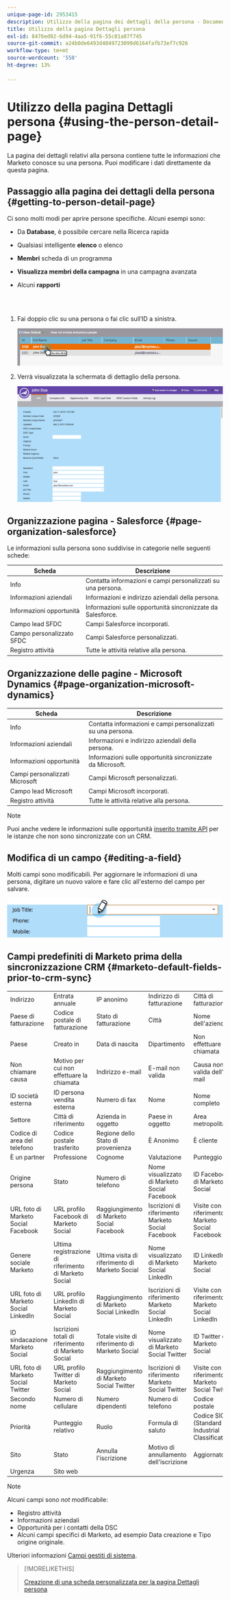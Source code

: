 ```yaml
---
unique-page-id: 2953415
description: Utilizzo della pagina dei dettagli della persona - Documenti Marketo - Documentazione del prodotto
title: Utilizzo della pagina Dettagli persona
exl-id: 8476ed02-6d94-4aa5-91f6-55c81a87f745
source-git-commit: a24b0de6493d4849723099d6164fafb73ef7c926
workflow-type: tm+mt
source-wordcount: '550'
ht-degree: 13%

---
```


# Utilizzo della pagina Dettagli persona {#using-the-person-detail-page}

La pagina dei dettagli relativi alla persona contiene tutte le informazioni che Marketo conosce su una persona. Puoi modificare i dati direttamente da questa pagina.

## Passaggio alla pagina dei dettagli della persona {#getting-to-person-detail-page}

Ci sono molti modi per aprire persone specifiche. Alcuni esempi sono:

* Da **Database**, è possibile cercare nella Ricerca rapida
* Qualsiasi intelligente **elenco** o elenco
* **Membri** scheda di un programma
* **Visualizza membri della campagna** in una campagna avanzata
* Alcuni **rapporti**

   <br> 

1. Fai doppio clic su una persona o fai clic sull’ID a sinistra.

   ![](assets/one-1.png)

1. Verrà visualizzata la schermata di dettaglio della persona.

   ![](assets/two-5.png)

## Organizzazione pagina - Salesforce {#page-organization-salesforce}

Le informazioni sulla persona sono suddivise in categorie nelle seguenti schede:

| Scheda | Descrizione |
|---|---|
| Info | Contatta informazioni e campi personalizzati su una persona. |
| Informazioni aziendali | Informazioni e indirizzo aziendali della persona. |
| Informazioni opportunità | Informazioni sulle opportunità sincronizzate da Salesforce. |
| Campo lead SFDC | Campi Salesforce incorporati. |
| Campo personalizzato SFDC | Campi Salesforce personalizzati. |
| Registro attività | Tutte le attività relative alla persona. |

## Organizzazione delle pagine - Microsoft Dynamics {#page-organization-microsoft-dynamics}

| Scheda | Descrizione |
|---|---|
| Info | Contatta informazioni e campi personalizzati su una persona. |
| Informazioni aziendali | Informazioni e indirizzo aziendali della persona. |
| Informazioni opportunità | Informazioni sulle opportunità sincronizzate da Microsoft. |
| Campi personalizzati Microsoft | Campi Microsoft personalizzati. |
| Campo lead Microsoft | Campi Microsoft incorporati. |
| Registro attività | Tutte le attività relative alla persona. |

>[!NOTE]
>
>Puoi anche vedere le informazioni sulle opportunità [inserito tramite API](https://developers.marketo.com/rest-api/lead-database/opportunities/) per le istanze che non sono sincronizzate con un CRM.

## Modifica di un campo {#editing-a-field}

Molti campi sono modificabili. Per aggiornare le informazioni di una persona, digitare un nuovo valore e fare clic all&#39;esterno del campo per salvare.

![](assets/image2015-2-27-11-3a14-3a2.png)

## Campi predefiniti di Marketo prima della sincronizzazione CRM {#marketo-default-fields-prior-to-crm-sync}

|  |  |  |  |  |
|---|---|---|---|---|
| Indirizzo | Entrata annuale | IP anonimo | Indirizzo di fatturazione | Città di fatturazione |
| Paese di fatturazione | Codice postale di fatturazione | Stato di fatturazione | Città | Nome dell&#39;azienda |
| Paese | Creato in | Data di nascita | Dipartimento | Non effettuare la chiamata |
| Non chiamare causa | Motivo per cui non effettuare la chiamata | Indirizzo e-mail | E-mail non valida | Causa non valida dell&#39;e-mail |
| ID società esterna | ID persona vendita esterna | Numero di fax | Nome | Nome completo |
| Settore | Città di riferimento | Azienda in oggetto | Paese in oggetto | Area metropolitana |
| Codice di area del telefono | Codice postale trasferito | Regione dello Stato di provenienza | È Anonimo | È cliente |
| È un partner | Professione | Cognome | Valutazione | Punteggio |
| Origine persona | Stato | Numero di telefono | Nome visualizzato di Marketo Social Facebook | ID Facebook di Marketo Social |
| URL foto di Marketo Social Facebook | URL profilo Facebook di Marketo Social | Raggiungimento di Marketo Social Facebook | Iscrizioni di riferimento Marketo Social Facebook | Visite con riferimento a Marketo Social Facebook |
| Genere sociale Marketo | Ultima registrazione di riferimento di Marketo Social | Ultima visita di riferimento di Marketo Social | Nome visualizzato di Marketo Social LinkedIn | ID LinkedIn di Marketo Social |
| URL foto di Marketo Social LinkedIn | URL profilo LinkedIn di Marketo Social | Raggiungimento di Marketo Social LinkedIn | Iscrizioni di riferimento Marketo Social LinkedIn | Visite con riferimento a Marketo Social LinkedIn |
| ID sindacazione Marketo Social | Iscrizioni totali di riferimento di Marketo Social | Totale visite di riferimento di Marketo Social | Nome visualizzato di Marketo Social Twitter | ID Twitter di Marketo Social |
| URL foto di Marketo Social Twitter | URL profilo Twitter di Marketo Social | Raggiungimento di Marketo Social Twitter | Iscrizioni di riferimento Marketo Social Twitter | Visite con riferimento a Marketo Social Twitter |
| Secondo nome | Numero di cellulare | Numero dipendenti | Numero di telefono | Codice postale |
| Priorità | Punteggio relativo | Ruolo | Formula di saluto | Codice SIC (Standard Industrial Classification) |
| Sito | Stato | Annulla l&#39;iscrizione | Motivo di annullamento dell&#39;iscrizione | Aggiornato a |
| Urgenza | Sito web |  |  |  |

>[!NOTE]
>
>Alcuni campi sono _not_ modificabile:
>
>* Registro attività
>* Informazioni aziendali
>* Opportunità per i contatti della DSC
>* Alcuni campi specifici di Marketo, ad esempio Data creazione e Tipo origine originale.
>
>Ulteriori informazioni [Campi gestiti di sistema](/help/marketo/product-docs/administration/field-management/understanding-system-managed-fields.md).

>[!MORELIKETHIS]
>
>[Creazione di una scheda personalizzata per la pagina Dettagli persona](/help/marketo/product-docs/administration/settings/creating-a-custom-tab-for-the-person-detail-page.md)

